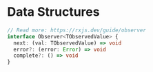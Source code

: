 # Data Structures

```typescript
// Read more: https://rxjs.dev/guide/observer
interface Observer<TObservedValue> {
  next: (val: TObservedValue) => void
  error?: (error: Error) => void
  complete?: () => void
}
```
